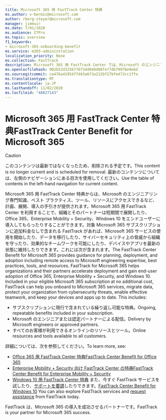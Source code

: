 ```yaml
---
title: Microsoft 365 用 FastTrack Center 特典
ms.author: v-bermic@microsoft.com
author: rberg-steyer@microsoft.com
manager: jimmuir
ms.date: 7/01/2020
ms.audience: ITPro
ms.topic: overview
f1_keywords:
- microsoft-365-onboarding-benefit
ms.service: m365-administration
localization_priority: None
ms.collection: FastTrack
description: Microsoft 365 用 FastTrack Center では、Microsoft のエンジニアリング専門知識、ベスト プラクティス、ツール、リソースにアクセスできるなど、計画、展開、導入の手引きが提供されます。Microsoft 365 用 FastTrack Center を利用することで、組織とそのパートナーは短期間で展開したり、Office 365、Windows 10、Enterprise Mobility + Security をエンドユーザーに導入してもらったりすることができます。
ms.openlocfilehash: 902b52d3256776f3dd949488fe77db79978e9e6d
ms.sourcegitcommit: ca476a4195477d43a6f3a212bf27bfe473cc1ffa
ms.translationtype: MT
ms.contentlocale: ja-JP
ms.lasthandoff: 11/02/2020
ms.locfileid: "48827143"
---
```

# <a name="fasttrack-center-benefit-for-microsoft-365"></a><span data-ttu-id="13450-104">Microsoft 365 用 FastTrack Center 特典</span><span class="sxs-lookup"><span data-stu-id="13450-104">FastTrack Center Benefit for Microsoft 365</span></span>

> [!CAUTION]
> <span data-ttu-id="13450-105">このコンテンツは最新ではなくなったため、削除される予定です。</span><span class="sxs-lookup"><span data-stu-id="13450-105">This content is no longer current and is scheduled for removal.</span></span> <span data-ttu-id="13450-106">最新のコンテンツについては、左側のナビゲーションにある目次を使用してください。</span><span class="sxs-lookup"><span data-stu-id="13450-106">Use the table of contents in the left-hand navigation for current content.</span></span>

<span data-ttu-id="13450-p103">Microsoft 365 用 FastTrack Center 特典からは、Microsoft のエンジニアリング専門知識、ベスト プラクティス、ツール、リソースにアクセスできるなど、計画、展開、導入の手引きが提供されます。Microsoft 365 用 FastTrack Center を利用することで、組織とそのパートナーは短期間で展開したり、Office 365、Enterprise Mobility + Security、Windows 10 をエンドユーザーに導入してもらったりすることができます。対象 Microsoft 365 サブスクリプションに追加料金なしで含まれる FastTrack があれば、Microsoft 365 サービスの使用を開始したり、データを移行したり、サイバーセキュリティ上の脅威から組織を守ったり、効果的なチームワークを可能にしたり、デバイスやアプリを最新の状態に維持したりできます。これには次が含まれます。</span><span class="sxs-lookup"><span data-stu-id="13450-p103">The FastTrack Center Benefit for Microsoft 365 provides guidance for planning, deployment, and adoption including remote access to Microsoft engineering expertise, best practices, tools, and resources. FastTrack for Microsoft 365 helps organizations and their partners accelerate deployment and gain end-user adoption of Office 365, Enterprise Mobility + Security, and Windows 10. Included in your eligible Microsoft 365 subscription at no additional cost, FastTrack can help you onboard to Microsoft 365 services, migrate data, protect your organization from cybersecurity threats, enable effective teamwork, and keep your devices and apps up to date. This includes:</span></span>

- <span data-ttu-id="13450-111">サブスクリプションに現行で含まれている繰り返し可能な特典。</span><span class="sxs-lookup"><span data-stu-id="13450-111">Ongoing, repeatable benefits included in your subscription.</span></span>
- <span data-ttu-id="13450-112">Microsoft のエンジニアまたは認定パートナーによる配信。</span><span class="sxs-lookup"><span data-stu-id="13450-112">Delivery by Microsoft engineers or approved partners.</span></span>
- <span data-ttu-id="13450-113">すべてのお客様が利用できるオンラインのリソースとツール。</span><span class="sxs-lookup"><span data-stu-id="13450-113">Online resources and tools available to all customers.</span></span>
  
<span data-ttu-id="13450-114">詳細については、次を参照してください。</span><span class="sxs-lookup"><span data-stu-id="13450-114">To learn more, see:</span></span>

- [<span data-ttu-id="13450-115">Office 365 用 FastTrack Center 特典</span><span class="sxs-lookup"><span data-stu-id="13450-115">FastTrack Center Benefit for Office 365</span></span>](O365-fasttrack-benefit-for-office-365.md) 
- [<span data-ttu-id="13450-116">Enterprise Mobility + Security 向け FastTrack Center の特典</span><span class="sxs-lookup"><span data-stu-id="13450-116">FastTrack Center Benefit for Enterprise Mobility + Security</span></span>](EMS-fasttrack-benefit-for-EMS.md)
- <span data-ttu-id="13450-117">[Windows 10 用 FastTrack Center 特典](Win-10-fasttrack-benefit-for-Windows-10.md) また、今すぐ FastTrack サービスを試したり、[サポートを要請](https://go.microsoft.com/fwlink/p/?LinkId=2003903)したりできます。</span><span class="sxs-lookup"><span data-stu-id="13450-117">[FastTrack Center Benefit for Windows 10](Win-10-fasttrack-benefit-for-Windows-10.md) You can also explore FastTrack services and [request assistance](https://go.microsoft.com/fwlink/p/?LinkId=2003903) from FastTrack today.</span></span>

<span data-ttu-id="13450-118">FastTrack は、Microsoft 365 の導入を成功させるパートナーです。</span><span class="sxs-lookup"><span data-stu-id="13450-118">FastTrack is your partner for Microsoft 365 success.</span></span>
  